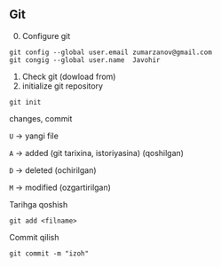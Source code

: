 ## Git
0. Configure git

```
git config --global user.email zumarzanov@gmail.com
git congig --global user.name  Javohir
```

1. Check git (dowload from)
2. initialize git repository
```
git init
```

changes, commit


`U` -> yangi file

`A` -> added (git tarixina, istoriyasina) (qoshilgan)

`D` -> deleted (ochirilgan)

`M` -> modified (ozgartirilgan)

Tarihga qoshish

```
git add <filname>
```

Commit qilish

```
git commit -m "izoh"
```